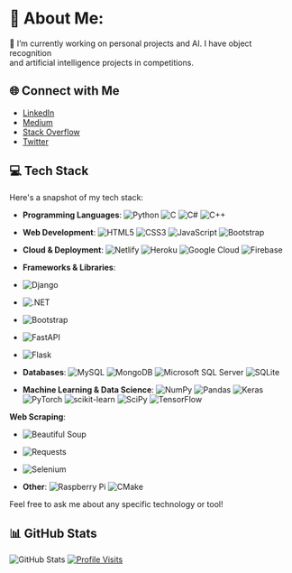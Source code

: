 # 💫 About Me:
🔭 I’m currently working on personal projects and AI. I have object recognition<br>and artificial intelligence projects in competitions.


## 🌐 Connect with Me
- [LinkedIn](https://linkedin.com/in/tahsin-soyak-669650231)
- [Medium](https://medium.com/@tahsinsoyakk)
- [Stack Overflow](https://stackoverflow.com/users/16888689)
- [Twitter](https://twitter.com/tahsinsoyakk)
## 💻 Tech Stack
Here's a snapshot of my tech stack:

- **Programming Languages**:
  ![Python](https://img.shields.io/badge/Python-3670A0?style=flat&logo=python&logoColor=ffdd54)
  ![C](https://img.shields.io/badge/C-%2300599C.svg?style=flat&logo=c&logoColor=white)
  ![C#](https://img.shields.io/badge/C%23-%23239120.svg?style=flat&logo=c-sharp&logoColor=white)
  ![C++](https://img.shields.io/badge/C++-%2300599C.svg?style=flat&logo=c%2B%2B&logoColor=white)
  
- **Web Development**:
  ![HTML5](https://img.shields.io/badge/HTML5-%23E34F26.svg?style=flat&logo=html5&logoColor=white)
  ![CSS3](https://img.shields.io/badge/CSS3-%231572B6.svg?style=flat&logo=css3&logoColor=white)
  ![JavaScript](https://img.shields.io/badge/JavaScript-%23323330.svg?style=flat&logo=javascript&logoColor=%23F7DF1E)
  ![Bootstrap](https://img.shields.io/badge/Bootstrap-%23563D7C.svg?style=flat&logo=bootstrap&logoColor=white)

- **Cloud & Deployment**:
  ![Netlify](https://img.shields.io/badge/netlify-%23000000.svg?style=flat&logo=netlify&logoColor=#00C7B7)
  ![Heroku](https://img.shields.io/badge/heroku-%23430098.svg?style=flat&logo=heroku&logoColor=white)
  ![Google Cloud](https://img.shields.io/badge/Google%20Cloud-%234285F4.svg?style=flat&logo=google-cloud&logoColor=white)
  ![Firebase](https://img.shields.io/badge/firebase-%23039BE5.svg?style=flat&logo=firebase)

- **Frameworks & Libraries**:
- ![Django](https://img.shields.io/badge/Django-092E20?style=flat&logo=django&logoColor=white)
- ![.NET](https://img.shields.io/badge/.NET-5C2D91?style=flat&logo=.net&logoColor=white)
- ![Bootstrap](https://img.shields.io/badge/bootstrap-%23563D7C.svg?style=flat&logo=bootstrap&logoColor=white)
- ![FastAPI](https://img.shields.io/badge/FastAPI-005571?style=flat&logo=fastapi)
- ![Flask](https://img.shields.io/badge/flask-%23000.svg?style=flat&logo=flask&logoColor=white)


- **Databases**:
  ![MySQL](https://img.shields.io/badge/mysql-%2300f.svg?style=flat&logo=mysql&logoColor=white)
  ![MongoDB](https://img.shields.io/badge/MongoDB-%234ea94b.svg?style=flat&logo=mongodb&logoColor=white)
  ![Microsoft SQL Server](https://img.shields.io/badge/Microsoft%20SQL%20Sever-CC2927?style=flat&logo=microsoft%20sql%20server&logoColor=white)
  ![SQLite](https://img.shields.io/badge/SQLite-%2307405e.svg?style=flat&logo=sqlite&logoColor=white)

- **Machine Learning & Data Science**:
  ![NumPy](https://img.shields.io/badge/NumPy-%23013243.svg?style=flat&logo=numpy&logoColor=white)
  ![Pandas](https://img.shields.io/badge/Pandas-%23150458.svg?style=flat&logo=pandas&logoColor=white)
  ![Keras](https://img.shields.io/badge/Keras-%23D00000.svg?style=flat&logo=Keras&logoColor=white)
  ![PyTorch](https://img.shields.io/badge/PyTorch-%23EE4C2C.svg?style=flat&logo=PyTorch&logoColor=white)
  ![scikit-learn](https://img.shields.io/badge/scikit--learn-%23F7931E.svg?style=flat&logo=scikit-learn&logoColor=white)
  ![SciPy](https://img.shields.io/badge/SciPy-%230C55A5.svg?style=flat&logo=scipy&logoColor=%white)
  ![TensorFlow](https://img.shields.io/badge/TensorFlow-%23FF6F00.svg?style=flat&logo=TensorFlow&logoColor=white)

**Web Scraping**:
- ![Beautiful Soup](https://img.shields.io/badge/Beautiful%20Soup-%2300FF00.svg?style=flat)
- ![Requests](https://img.shields.io/badge/Requests-%23000000.svg?style=flat)
- ![Selenium](https://img.shields.io/badge/Selenium-%23000000.svg?style=flat)


- **Other**:
  ![Raspberry Pi](https://img.shields.io/badge/-RaspberryPi-C51A4A?style=flat&logo=Raspberry-Pi)
  ![CMake](https://img.shields.io/badge/CMake-%23008FBA.svg?style=flat&logo=cmake&logoColor=white)

Feel free to ask me about any specific technology or tool!
## 📊 GitHub Stats
![GitHub Stats](https://github-readme-stats-sigma-five.vercel.app/api/top-langs/?username=tahsinsoyak&theme=blueberry&hide_border=false&include_all_commits=true&count_private=false&layout=compact)
[![Profile Visits](https://visitcount.itsvg.in/api?id=tahsinsoyak&icon=0&color=6)](https://visitcount.itsvg.in)
